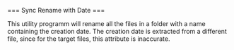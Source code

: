 === Sync Rename with Date ===

This utility programm will rename all the files in a folder with a name containing the creation date. The creation date is extracted from a different file, since for the target files, this attribute is inaccurate.
